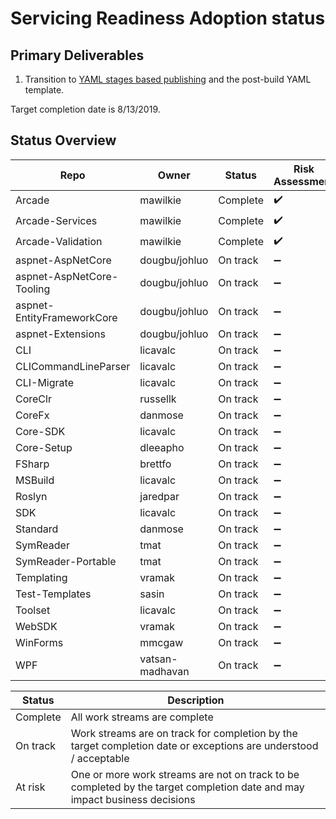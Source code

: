 # Servicing Readiness Adoption status

## Primary Deliverables

1. Transition to [YAML stages based publishing](./CorePackages/YamlStagesPublishing.md) and the post-build YAML template.

Target completion date is 8/13/2019.

## Status Overview

| Repo                       | Owner            | Status   | Risk Assessment                                                                      | Notes|
| ---------------------------| ---------------- | -------- |--------------------------------------------------------------------------------------| -----|
| Arcade                     | mawilkie         | Complete | ✔️ | |
| Arcade-Services            | mawilkie         | Complete | ✔️ | |
| Arcade-Validation          | mawilkie         | Complete | ✔️ | |
| aspnet-AspNetCore          | dougbu/johluo    | On track | ➖ | |
| aspnet-AspNetCore-Tooling  | dougbu/johluo    | On track | ➖ | |
| aspnet-EntityFrameworkCore | dougbu/johluo    | On track | ➖ | |
| aspnet-Extensions          | dougbu/johluo    | On track | ➖ | |
| CLI                        | licavalc         | On track | ➖ | |
| CLICommandLineParser       | licavalc         | On track | ➖ | |
| CLI-Migrate                | licavalc         | On track | ➖ | |
| CoreClr                    | russellk         | On track | ➖ | |
| CoreFx                     | danmose          | On track | ➖ | |
| Core-SDK                   | licavalc         | On track | ➖ | |
| Core-Setup                 | dleeapho         | On track | ➖ | |
| FSharp                     | brettfo          | On track | ➖ | |
| MSBuild                    | licavalc         | On track | ➖ | |
| Roslyn                     | jaredpar         | On track | ➖ | |
| SDK                        | licavalc         | On track | ➖ | |
| Standard                   | danmose          | On track | ➖ | |
| SymReader                  | tmat             | On track | ➖ | |
| SymReader-Portable         | tmat             | On track | ➖ | |
| Templating                 | vramak           | On track | ➖ | |
| Test-Templates             | sasin            | On track | ➖ | |
| Toolset                    | licavalc         | On track | ➖ | |
| WebSDK                     | vramak           | On track | ➖ | |
| WinForms                   | mmcgaw           | On track | ➖ | |
| WPF                        | vatsan-madhavan  | On track | ➖ | |

| Status   | Description |
| -------- | ----------- |
| Complete | All work streams are complete |
| On track | Work streams are on track for completion by the target completion date or exceptions are understood / acceptable |
| At risk  | One or more work streams are not on track to be completed by the target completion date and may impact business decisions |
